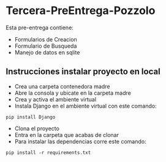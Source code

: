 # Tercera-PreEntrega-Pozzolo

Esta pre-entrega contiene:
- Formularios de Creacion
- Formulario de Busqueda
- Manejo de datos en sqlite

## Instrucciones instalar proyecto en local
+ Crea una carpeta contenedora madre
+ Abre la consola y ubicate en la carpeta madre
+ Crea y activa el ambiente virtual
+ Instala Django en el ambiente virtual con este comando:

```
pip install Django
```
+ Clona el proyecto
+ Entra en la carpeta que acabas de clonar
+ Para instalar las dependencias corre este comando:

```
pip install -r requirements.txt
```
